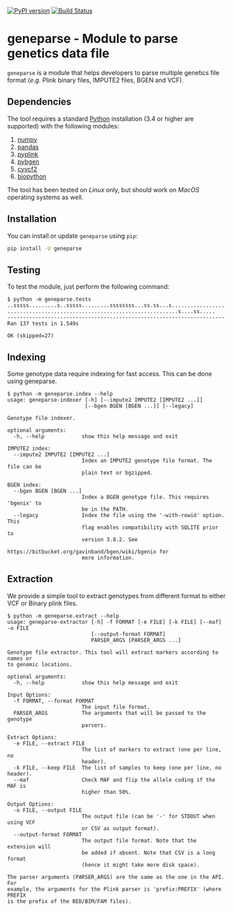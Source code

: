 [![PyPI version](https://badge.fury.io/py/geneparse.svg)](http://badge.fury.io/py/geneparse)
[![Build Status](https://travis-ci.org/pgxcentre/geneparse.svg?branch=master)](https://travis-ci.org/pgxcentre/geneparse)


# geneparse - Module to parse genetics data file

`geneparse` is a module that helps developers to parse multiple genetics file
format (*e.g.* Plink binary files, IMPUTE2 files, BGEN and VCF).


## Dependencies

The tool requires a standard [Python](http://python.org/) installation (3.4 or
higher are supported) with the following modules:

1. [numpy](http://www.numpy.org/)
2. [pandas](http://pandas.pydata.org/)
3. [pyplink](https://github.com/lemieuxl/pyplink)
4. [pybgen](https://github.com/lemieuxl/pybgen)
5. [cyvcf2](https://github.com/brentp/cyvcf2)
6. [biopython](https://github.com/biopython/biopython)

The tool has been tested on *Linux* only, but should work on *MacOS* operating
systems as well.


## Installation

You can install or update `geneparse` using `pip`:

```bash
pip install -U geneparse
```


## Testing

To test the module, just perform the following command:

```console
$ python -m geneparse.tests
..sssss.........s..sssss.........ssssssss...ss.ss...s.................
.......................................................s....ss.....
----------------------------------------------------------------------
Ran 137 tests in 1.549s

OK (skipped=27)
```


## Indexing

Some genotype data require indexing for fast access. This can be done using
geneparse.

```console
$ python -m geneparse.index --help
usage: geneparse-indexer [-h] [--impute2 IMPUTE2 [IMPUTE2 ...]]
                         [--bgen BGEN [BGEN ...]] [--legacy]

Genotype file indexer.

optional arguments:
  -h, --help            show this help message and exit

IMPUTE2 index:
  --impute2 IMPUTE2 [IMPUTE2 ...]
                        Index an IMPUTE2 genotype file format. The file can be
                        plain text or bgzipped.

BGEN index:
  --bgen BGEN [BGEN ...]
                        Index a BGEN genotype file. This requires 'bgenix' to
                        be in the PATH.
  --legacy              Index the file using the '-with-rowid' option. This
                        flag enables compatibility with SQLITE prior to
                        version 3.8.2. See
                        https://bitbucket.org/gavinband/bgen/wiki/bgenix for
                        more information.
```


## Extraction

We provide a simple tool to extract genotypes from different format to either
VCF or Binary plink files.


```console
$ python -m geneparse.extract --help
usage: geneparse-extractor [-h] -f FORMAT [-e FILE] [-k FILE] [--maf] -o FILE
                           [--output-format FORMAT]
                           PARSER_ARGS [PARSER_ARGS ...]

Genotype file extractor. This tool will extract markers according to names or
to genomic locations.

optional arguments:
  -h, --help            show this help message and exit

Input Options:
  -f FORMAT, --format FORMAT
                        The input file format.
  PARSER_ARGS           The arguments that will be passed to the genotype
                        parsers.

Extract Options:
  -e FILE, --extract FILE
                        The list of markers to extract (one per line, no
                        header).
  -k FILE, --keep FILE  The list of samples to keep (one per line, no header).
  --maf                 Check MAF and flip the allele coding if the MAF is
                        higher than 50%.

Output Options:
  -o FILE, --output FILE
                        The output file (can be '-' for STDOUT when using VCF
                        or CSV as output format).
  --output-format FORMAT
                        The output file format. Note that the extension will
                        be added if absent. Note that CSV is a long format
                        (hence it might take more disk space).

The parser arguments (PARSER_ARGS) are the same as the one in the API. For
example, the arguments for the Plink parser is 'prefix:PREFIX' (where PREFIX
is the prefix of the BED/BIM/FAM files).
```
